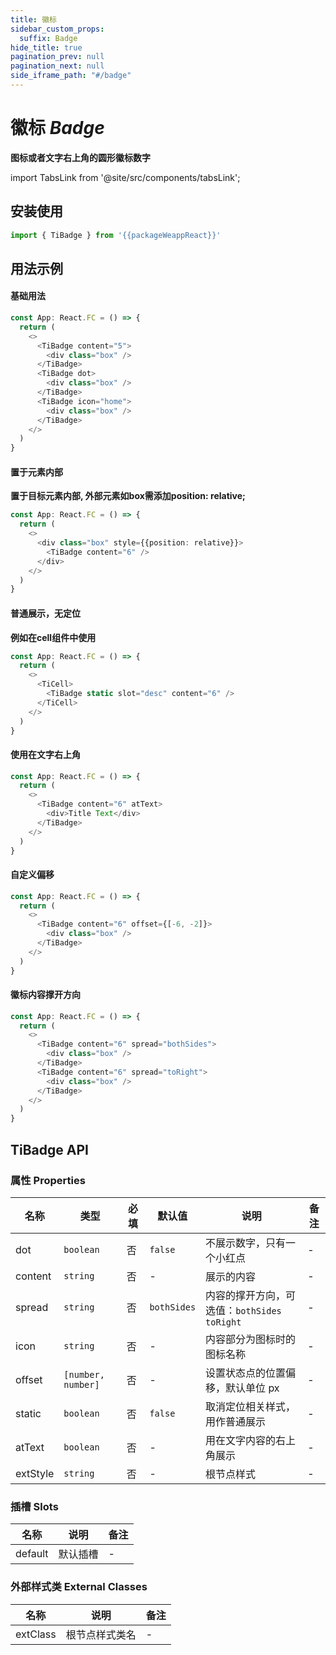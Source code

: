 ```yaml
---
title: 徽标
sidebar_custom_props:
  suffix: Badge
hide_title: true
pagination_prev: null
pagination_next: null
side_iframe_path: "#/badge"
---
```


# 徽标 _Badge_
**图标或者文字右上角的圆形徽标数字**

import TabsLink from '@site/src/components/tabsLink';

<TabsLink id="tibadge-api" />

## 安装使用
```typescript showLineNumbers
import { TiBadge } from '{{packageWeappReact}}'
```

## 用法示例

#### 基础用法
```typescript tsx showLineNumbers
const App: React.FC = () => {
  return (
    <>
      <TiBadge content="5">
        <div class="box" /> 
      </TiBadge>
      <TiBadge dot>
        <div class="box" />
      </TiBadge>
      <TiBadge icon="home">
        <div class="box" />
      </TiBadge>
    </>
  )
}
```
#### 置于元素内部
**置于目标元素内部, 外部元素如box需添加position: relative;**
```typescript tsx showLineNumbers
const App: React.FC = () => {
  return (
    <>
      <div class="box" style={{position: relative}}>
        <TiBadge content="6" />
      </div>
    </>
  )
}
```
#### 普通展示，无定位
**例如在cell组件中使用**
```typescript tsx showLineNumbers
const App: React.FC = () => {
  return (
    <>
      <TiCell>
        <TiBadge static slot="desc" content="6" />
      </TiCell>
    </>
  )
}
```
#### 使用在文字右上角
```typescript tsx showLineNumbers
const App: React.FC = () => {
  return (
    <>
      <TiBadge content="6" atText>
        <div>Title Text</div>
      </TiBadge>
    </>
  )
}
```
#### 自定义偏移
```typescript tsx showLineNumbers
const App: React.FC = () => {
  return (
    <>
      <TiBadge content="6" offset={[-6, -2]}>
        <div class="box" />
      </TiBadge>
    </>
  )
}
```
#### 徽标内容撑开方向
```typescript tsx showLineNumbers
const App: React.FC = () => {
  return (
    <>
      <TiBadge content="6" spread="bothSides">
        <div class="box" />
      </TiBadge>
      <TiBadge content="6" spread="toRight">
        <div class="box" />
      </TiBadge>
    </>
  )
}
```
## TiBadge API
### 属性 **Properties**

| 名称     | 类型               | 必填 | 默认值    | 说明                                       | 备注 |
| -------- | ------------------ | ---- | --------- | ------------------------------------------ | ---- |
| dot      | `boolean`          | 否   | `false`     | 不展示数字，只有一个小红点                 | -    |
| content  | `string`           | 否   | -         | 展示的内容                                 | -    |
| spread   | `string`           | 否   | `bothSides` | 内容的撑开方向，可选值：`bothSides` `toRight` | -    |
| icon     | `string`           | 否   | -         | 内容部分为图标时的图标名称                 | -    |
| offset   | `[number, number]` | 否   | -         | 设置状态点的位置偏移，默认单位 px          | -    |
| static   | `boolean`          | 否   | `false`     | 取消定位相关样式，用作普通展示             | -    |
| atText   | `boolean`          | 否   | -         | 用在文字内容的右上角展示                   | -    |
| extStyle | `string`           | 否   | -         | 根节点样式                                 | -    |

### 插槽 **Slots**

| 名称    | 说明     | 备注 |
| ------- | -------- | ---- |
| default | 默认插槽 | -    |

### 外部样式类 **External Classes**

| 名称     | 说明           | 备注 |
| -------- | -------------- | ---- |
| extClass | 根节点样式类名 | -    |
